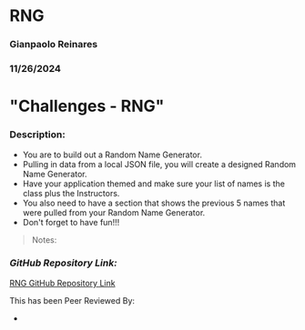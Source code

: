 # RNG

### Gianpaolo Reinares
### 11/26/2024
# "Challenges - RNG"
### Description: 
- You are to build out a Random Name Generator.
- Pulling in data from a local JSON file, you will create a designed Random Name Generator.
- Have your application themed and make sure your list of names is the class plus the Instructors.
- You also need to have a section that shows the previous 5 names that were pulled from your Random Name Generator.
- Don't forget to have fun!!!

> Notes: 

### _GitHub Repository Link:_
[RNG GitHub Repository Link](https://github.com/MandoxaElemental/RNG)


This has been Peer Reviewed By: 

- 
